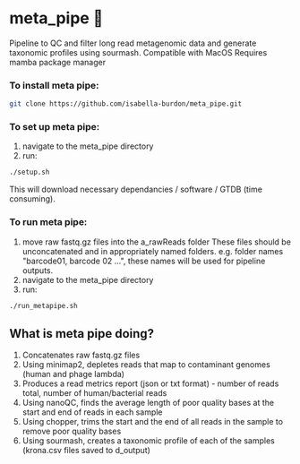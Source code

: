 # meta_pipe 🧬
Pipeline to QC and filter long read metagenomic data and generate taxonomic profiles using sourmash.
Compatible with MacOS
Requires mamba package manager 

### To install meta pipe:
```bash
git clone https://github.com/isabella-burdon/meta_pipe.git
```
### To set up meta pipe:
1. navigate to the meta_pipe directory
2. run:
```bash
./setup.sh
```
This will download necessary dependancies / software / GTDB (time consuming).

### To run meta pipe:
1. move raw fastq.gz files into the a_rawReads folder
     These files should be unconcatenated and in appropriately named folders.
     e.g. folder names "barcode01, barcode 02 ...", these names will be used for pipeline outputs.
2. navigate to the meta_pipe directory
3. run:
```bash
./run_metapipe.sh
```
## What is meta pipe doing?
1. Concatenates raw fastq.gz files
2. Using minimap2, depletes reads that map to contaminant genomes (human and phage lambda)
3. Produces a read metrics report (json or txt format) - number of reads total, number of human/bacterial reads
4. Using nanoQC, finds the average length of poor quality bases at the start and end of reads in each sample
5. Using chopper, trims the start and the end of all reads in the sample to remove poor quality bases
6. Using sourmash, creates a taxonomic profile of each of the samples (krona.csv files saved to d_output)
